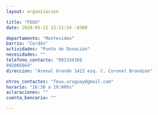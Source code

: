 ```yaml
---
layout: organizacion

title: "FEUU"
date: 2020-05-12 12:21:54 -0300

departamento: "Montevideo"
barrio: "Cordón"
actividades: "Punto de Donación"
necesidades: ""
telefono_contacto: "091334368
092005664"
direccion: "Arenal Grande 1422 esq. C. Coronel Brandzen"

otros_contactos: "feuu.uruguay@gmail.com"
horario: "16:30 a 19:00hs"
aclaraciones: ""
cuenta_bancaria: ""

---
```

